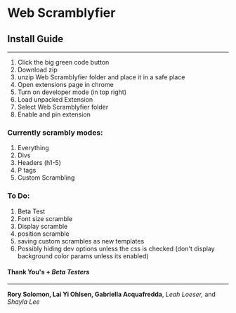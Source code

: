 
# Web Scramblyfier

## Install Guide
------------------
1. Click the big green code button
2. Download zip
3. unzip Web Scramblyfier folder and place it in a safe place
4. Open extensions page in chrome
5. Turn on developer mode (in top right)
6. Load unpacked Extension
7. Select Web Scramblyfier folder
8. Enable and pin extension

### Currently scrambly modes:

1. Everything
2. Divs
3. Headers (h1-5)
4. P tags
5. Custom Scrambling

### To Do:
1. Beta Test
2. Font size scramble
3. Display scramble
4. position scramble
5. saving custom scrambles as new templates
6. Possibly hiding dev options unless the css is checked 
    (don't display background color params unless its enabled)


#### **Thank You's** + *Beta Testers*
-----------------
**Rory Solomon, Lai Yi Ohlsen, Gabriella Acquafredda**, *Leah Loeser,* and *Shayla Lee*

